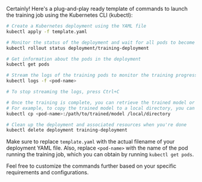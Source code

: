 Certainly! Here's a plug-and-play ready template of commands to launch the training job using the Kubernetes CLI (kubectl):

```bash
# Create a Kubernetes deployment using the YAML file
kubectl apply -f template.yaml

# Monitor the status of the deployment and wait for all pods to become ready
kubectl rollout status deployment/training-deployment

# Get information about the pods in the deployment
kubectl get pods

# Stream the logs of the training pods to monitor the training progress
kubectl logs -f <pod-name>

# To stop streaming the logs, press Ctrl+C

# Once the training is complete, you can retrieve the trained model or perform any post-training tasks
# For example, to copy the trained model to a local directory, you can use the following command
kubectl cp <pod-name>:/path/to/trained/model /local/directory

# Clean up the deployment and associated resources when you're done
kubectl delete deployment training-deployment
```

Make sure to replace `template.yaml` with the actual filename of your deployment YAML file. Also, replace `<pod-name>` with the name of the pod running the training job, which you can obtain by running `kubectl get pods`.

Feel free to customize the commands further based on your specific requirements and configurations.